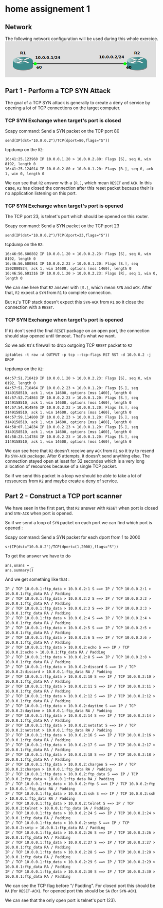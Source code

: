 

# home assignement 1

## Network
The following network configuration will be used during this whole exercice.
![Network](network.png)

## Part 1 - Perform a TCP SYN Attack
The goal of a TCP SYN attack is generally to create a deny of service by
opening a lot of TCP connections on the target computer.

### TCP SYN Exchange when target's port is closed

Scapy command: Send a SYN packet on the TCP port 80
```
send(IP(dst="10.0.0.2")/TCP(dport=80,flags="S"))
```

tcpdump on the `R2`:
```
16:41:25.123960 IP 10.0.0.1.20 > 10.0.0.2.80: Flags [S], seq 0, win 8192, length 0
16:41:25.124014 IP 10.0.0.2.80 > 10.0.0.1.20: Flags [R.], seq 0, ack 1, win 0, length 0
```

We can see that `R2` answer with a `[R.]`, which mean `RESET` and `ACK`.
In this case, `R2` has closed the connection after this reset packet because their is no application listening on this port.

### TCP SYN Exchange when target's port is opened
The TCP port 23, is telnet's port which should be opened on this router.

Scapy command: Send a SYN packet on the TCP port 23
```
send(IP(dst="10.0.0.2")/TCP(dport=23,flags="S"))
```

tcpdump on the `R2`:
```
16:46:56.600802 IP 10.0.0.1.20 > 10.0.0.2.23: Flags [S], seq 0, win 8192, length 0
16:46:56.600861 IP 10.0.0.2.23 > 10.0.0.1.20: Flags [S.], seq 1502880524, ack 1, win 14600, options [mss 1460], length 0
16:46:56.601316 IP 10.0.0.1.20 > 10.0.0.2.23: Flags [R], seq 1, win 0, length 0
```
We can see here that `R2` answer with `[S.]`, which mean `SYN` and `ACK`.
After that, `R2` expect a `SYN` from `R1` to complete connection.

But `R1`'s TCP stack doesn't expect this `SYN-ACK` from `R1` so it close the connection
with a `RESET`.

### TCP SYN Exchange when target's port is opened
If `R1` don't send the final `RESET` package on an open port, the connection
should stay opened until timeout. That's what we want.

So we ask `R1`'s firewall to drop outgoing TCP `RESET` packet to `R2`
```
iptables -t raw -A OUTPUT -p tcp --tcp-flags RST RST -d 10.0.0.2 -j DROP
```

tcpdump on the `R2`:
```
04:57:51.718419 IP 10.0.0.1.20 > 10.0.0.2.23: Flags [S], seq 0, win 8192, length 0
04:57:51.718464 IP 10.0.0.2.23 > 10.0.0.1.20: Flags [S.], seq 3149158510, ack 1, win 14600, options [mss 1460], length 0
04:57:52.714863 IP 10.0.0.2.23 > 10.0.0.1.20: Flags [S.], seq 3149158510, ack 1, win 14600, options [mss 1460], length 0
04:57:54.914846 IP 10.0.0.2.23 > 10.0.0.1.20: Flags [S.], seq 3149158510, ack 1, win 14600, options [mss 1460], length 0
04:57:59.114800 IP 10.0.0.2.23 > 10.0.0.1.20: Flags [S.], seq 3149158510, ack 1, win 14600, options [mss 1460], length 0
04:58:07.114834 IP 10.0.0.2.23 > 10.0.0.1.20: Flags [S.], seq 3149158510, ack 1, win 14600, options [mss 1460], length 0
04:58:23.114784 IP 10.0.0.2.23 > 10.0.0.1.20: Flags [S.], seq 3149158510, ack 1, win 14600, options [mss 1460], length 0
```

We can see here that `R2` doesn't receive any `ACK` from `R1` so it try to
resend its `SYN-ACK` package. After 6 attempts, it doesn't send anything else.
The connection stayed open at least for 32 secondes which is a very long allocation
of resources because of a single TCP packet.

So if we send this packet in a loop we should be able to take a lot of ressources
from `R2` and maybe create a deny of service.


## Part 2 - Construct a TCP port scanner
We have seen in the first part, that `R2` answer with `RESET` when port
is closed and `SYN-ACK` when port is opened.

So if we send a loop of `SYN` packet on each port we can find which port is opened :

Scapy command: Send a SYN packet for each dport from 1 to 2000
```
sr(IP(dst="10.0.0.2")/TCP(dport=(1,2000),flags="S"))
```
To get the answer we have to do
```
ans,unans = _
ans.summary()
```

And we get something like that :
```
IP / TCP 10.0.0.1:ftp_data > 10.0.0.2:1 S ==> IP / TCP 10.0.0.2:1 > 10.0.0.1:ftp_data RA / Padding
IP / TCP 10.0.0.1:ftp_data > 10.0.0.2:2 S ==> IP / TCP 10.0.0.2:2 > 10.0.0.1:ftp_data RA / Padding
IP / TCP 10.0.0.1:ftp_data > 10.0.0.2:3 S ==> IP / TCP 10.0.0.2:3 > 10.0.0.1:ftp_data RA / Padding
IP / TCP 10.0.0.1:ftp_data > 10.0.0.2:4 S ==> IP / TCP 10.0.0.2:4 > 10.0.0.1:ftp_data RA / Padding
IP / TCP 10.0.0.1:ftp_data > 10.0.0.2:5 S ==> IP / TCP 10.0.0.2:5 > 10.0.0.1:ftp_data RA / Padding
IP / TCP 10.0.0.1:ftp_data > 10.0.0.2:6 S ==> IP / TCP 10.0.0.2:6 > 10.0.0.1:ftp_data RA / Padding
IP / TCP 10.0.0.1:ftp_data > 10.0.0.2:echo S ==> IP / TCP 10.0.0.2:echo > 10.0.0.1:ftp_data RA / Padding
IP / TCP 10.0.0.1:ftp_data > 10.0.0.2:8 S ==> IP / TCP 10.0.0.2:8 > 10.0.0.1:ftp_data RA / Padding
IP / TCP 10.0.0.1:ftp_data > 10.0.0.2:discard S ==> IP / TCP 10.0.0.2:discard > 10.0.0.1:ftp_data RA / Padding
IP / TCP 10.0.0.1:ftp_data > 10.0.0.2:10 S ==> IP / TCP 10.0.0.2:10 > 10.0.0.1:ftp_data RA / Padding
IP / TCP 10.0.0.1:ftp_data > 10.0.0.2:11 S ==> IP / TCP 10.0.0.2:11 > 10.0.0.1:ftp_data RA / Padding
IP / TCP 10.0.0.1:ftp_data > 10.0.0.2:12 S ==> IP / TCP 10.0.0.2:12 > 10.0.0.1:ftp_data RA / Padding
IP / TCP 10.0.0.1:ftp_data > 10.0.0.2:daytime S ==> IP / TCP 10.0.0.2:daytime > 10.0.0.1:ftp_data RA / Padding
IP / TCP 10.0.0.1:ftp_data > 10.0.0.2:14 S ==> IP / TCP 10.0.0.2:14 > 10.0.0.1:ftp_data RA / Padding
IP / TCP 10.0.0.1:ftp_data > 10.0.0.2:netstat S ==> IP / TCP 10.0.0.2:netstat > 10.0.0.1:ftp_data RA / Padding
IP / TCP 10.0.0.1:ftp_data > 10.0.0.2:16 S ==> IP / TCP 10.0.0.2:16 > 10.0.0.1:ftp_data RA / Padding
IP / TCP 10.0.0.1:ftp_data > 10.0.0.2:17 S ==> IP / TCP 10.0.0.2:17 > 10.0.0.1:ftp_data RA / Padding
IP / TCP 10.0.0.1:ftp_data > 10.0.0.2:18 S ==> IP / TCP 10.0.0.2:18 > 10.0.0.1:ftp_data RA / Padding
IP / TCP 10.0.0.1:ftp_data > 10.0.0.2:chargen S ==> IP / TCP 10.0.0.2:chargen > 10.0.0.1:ftp_data RA / Padding
IP / TCP 10.0.0.1:ftp_data > 10.0.0.2:ftp_data S ==> IP / TCP 10.0.0.2:ftp_data > 10.0.0.1:ftp_data RA / Padding
IP / TCP 10.0.0.1:ftp_data > 10.0.0.2:ftp S ==> IP / TCP 10.0.0.2:ftp > 10.0.0.1:ftp_data RA / Padding
IP / TCP 10.0.0.1:ftp_data > 10.0.0.2:ssh S ==> IP / TCP 10.0.0.2:ssh > 10.0.0.1:ftp_data RA / Padding
IP / TCP 10.0.0.1:ftp_data > 10.0.0.2:telnet S ==> IP / TCP 10.0.0.2:telnet > 10.0.0.1:ftp_data SA / Padding
IP / TCP 10.0.0.1:ftp_data > 10.0.0.2:24 S ==> IP / TCP 10.0.0.2:24 > 10.0.0.1:ftp_data RA / Padding
IP / TCP 10.0.0.1:ftp_data > 10.0.0.2:smtp S ==> IP / TCP 10.0.0.2:smtp > 10.0.0.1:ftp_data RA / Padding
IP / TCP 10.0.0.1:ftp_data > 10.0.0.2:26 S ==> IP / TCP 10.0.0.2:26 > 10.0.0.1:ftp_data RA / Padding
IP / TCP 10.0.0.1:ftp_data > 10.0.0.2:27 S ==> IP / TCP 10.0.0.2:27 > 10.0.0.1:ftp_data RA / Padding
IP / TCP 10.0.0.1:ftp_data > 10.0.0.2:28 S ==> IP / TCP 10.0.0.2:28 > 10.0.0.1:ftp_data RA / Padding
IP / TCP 10.0.0.1:ftp_data > 10.0.0.2:29 S ==> IP / TCP 10.0.0.2:29 > 10.0.0.1:ftp_data RA / Padding
IP / TCP 10.0.0.1:ftp_data > 10.0.0.2:30 S ==> IP / TCP 10.0.0.2:30 > 10.0.0.1:ftp_data RA / Padding
```

We can see the TCP flag before "/ Padding". For closed port this should be `RA` (for `RESET-ACK`).
For opened port this should be `SA` (for `SYN-ACK`).

We can see that the only open port is telnet's port (23).
